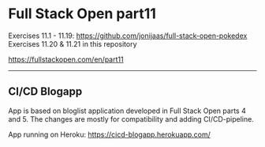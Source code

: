 # Full Stack Open part11

Exercises 11.1 - 11.19: https://github.com/jonijaas/full-stack-open-pokedex  
Exercises 11.20 & 11.21 in this repository  

https://fullstackopen.com/en/part11

---

## CI/CD Blogapp
App is based on bloglist application developed in Full Stack Open parts 4 and 5. The changes are mostly for compatibility and adding CI/CD-pipeline.

App running on Heroku: https://cicd-blogapp.herokuapp.com/